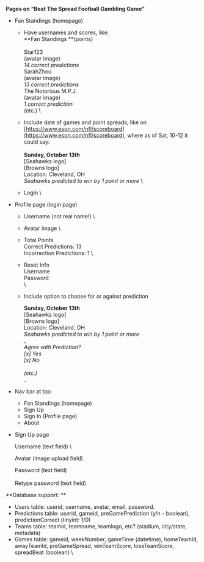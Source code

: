 **Pages on “Beat The Spread Football Gambling Game”**


*   Fan Standings (homepage)
    *   Have usernames and scores, like: \
**Fan Standings **(points) \
 \
Star123 \
(avatar image) \
_14 correct predictions_ \
SarahZhou \
(avatar image) \
_13 correct predictions_ \
The Notorious M.P.J. \
(avatar image) \
_1 correct prediction_ \
(etc.) \

    *   Include date of games and point spreads, like on [https://www.espn.com/nfl/scoreboard](https://www.espn.com/nfl/scoreboard), where as of Sat, 10-12 it could say: \
 \
**Sunday, October 13th** \
[Seahawks logo] \
[Browns logo] \
Location: Cleveland, OH \
_Seahawks predicted to win by 1 point or more_ \

    *   Login \

*   Profile page (login page)
    *   Username (not real name!) \

    *   Avatar image \

    *   Total Points \
Correct Predictions: 13 \
Incorrection Predictions: 1 \

    *   Reset Info \
Username \
Password \
 \

    *   Include option to choose for or against prediction

        **Sunday, October 13th** \
[Seahawks logo] \
[Browns logo] \
Location: Cleveland, OH \
_Seahawks predicted to win by 1 point or more \
_ \
Agree with Prediction? \
[x] Yes \
[x] No \
 \
(etc.)_ \
_

*   Nav bar at top:
    *   Fan Standings (homepage)
    *   Sign Up
    *   Sign In (Profile page)
    *   About
*   Sign Up page

	Username (text field) \


	Avatar (image upload field)



	Password (text field) \
 \
	Retype password (text field)

**Database support: **



*   Users table: userid, username, avatar, email, password.
*   Predictions table: userid, gameid, preGamePrediction (y/n - boolean), predictionCorrect (tinyint: 1/0)
*   Teams table: teamid, teamname, teamlogo, etc? (stadium, city/state, metadata)
*   Games table: gameid, weekNumber, gameTime (datetime), homeTeamId, awayTeamId, preGameSpread, winTeamScore, loseTeamScore, spreadBeat (boolean) \
